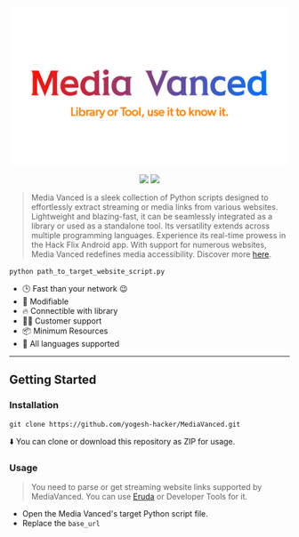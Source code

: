 <p align="center">
  <a href="https://yogesh-hacker.github.io/yogesh-hacker/App/" target="_blank" rel="noopener noreferrer">
    <img width="550" src="README/banner.png" alt="MediaVanced Banner" />
  </a>
</p>
<p align="center">
<img src='https://img.shields.io/badge/License-Apache%202.0-brightgreen?style=for-the-badge&logo=apache&logoColor=red' />
  <img src="https://img.shields.io/badge/Python-FFD43B?style=for-the-badge&logo=python&logoColor=blue"/>
</p>

> Media Vanced is a sleek collection of Python scripts designed to effortlessly extract streaming or media links from various websites. Lightweight and blazing-fast, it can be seamlessly integrated as a library or used as a standalone tool. Its versatility extends across multiple programming languages. Experience its real-time prowess in the Hack Flix Android app. With support for numerous websites, Media Vanced redefines media accessibility. Discover more [here](https://yogesh-hacker.github.io/yogesh-hacker/App).
```console
python path_to_target_website_script.py
```
* 🕒 Fast than your network 😉
* 💪 Modifiable
* 🔥 Connectible with library
* 👨‍💻 Customer support
* 📦 Minimum Resources
* 👫 All languages supported
---
## Getting Started
### Installation
```console
git clone https://github.com/yogesh-hacker/MediaVanced.git
```
⬇️ You can clone or download this repository as ZIP for usage.

### Usage
> You need to parse or get streaming website links supported by MediaVanced. You can use [Eruda](https://github.com/liriliri/eruda) or Developer Tools for it.

* Open the Media Vanced's target Python script file.
* Replace the ```base_url```
